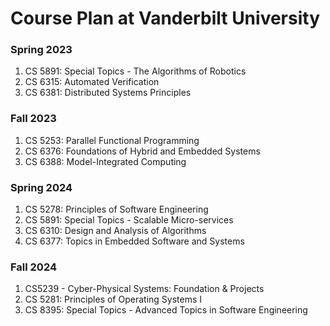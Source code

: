 # Course Plan at Vanderbilt University

### Spring 2023 
1. CS 5891: Special Topics - The Algorithms of Robotics
2. CS 6315: Automated Verification
3. CS 6381: Distributed Systems Principles

### Fall 2023 
1. CS 5253: Parallel Functional Programming
2. CS 6376: Foundations of Hybrid and Embedded Systems
3. CS 6388: Model-Integrated Computing

### Spring 2024 
1. CS 5278: Principles of Software Engineering
2. CS 5891: Special Topics - Scalable Micro-services
3. CS 6310: Design and Analysis of Algorithms
4. CS 6377: Topics in Embedded Software and Systems

### Fall 2024
1. CS5239 - Cyber-Physical Systems: Foundation & Projects
2. CS 5281: Principles of Operating Systems I
3. CS 8395: Special Topics - Advanced Topics in Software Engineering
